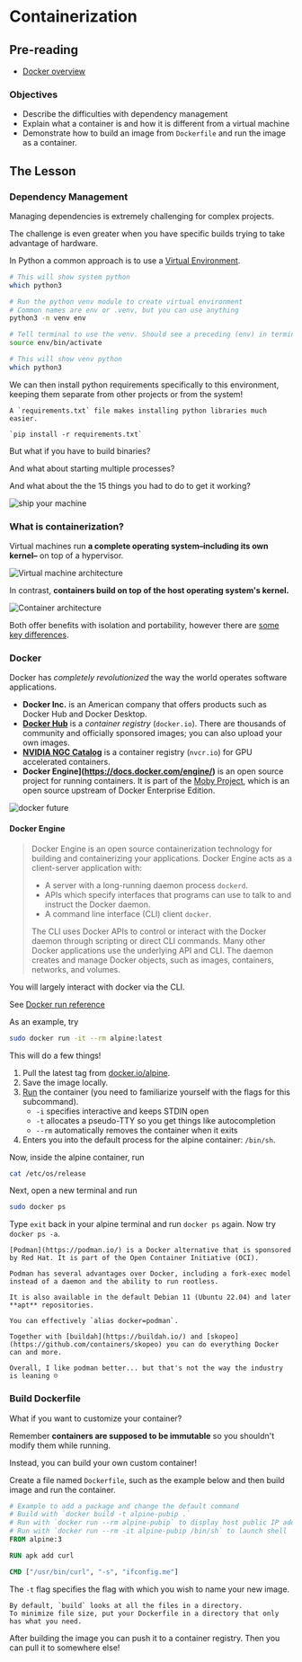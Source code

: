 # Containerization

## Pre-reading

- [Docker overview](https://docs.docker.com/get-started/overview/)

### Objectives

- Describe the difficulties with dependency management
- Explain what a container is and how it is different from a virtual machine
- Demonstrate how to build an image from `Dockerfile` and run the image as a container.

## The Lesson

### Dependency Management

Managing dependencies is extremely challenging for complex projects.

The challenge is even greater when you have specific builds
trying to take advantage of hardware.

In Python a common approach is to use a [Virtual Environment](https://docs.python.org/3/library/venv.html).

```bash
# This will show system python
which python3

# Run the python venv module to create virtual environment
# Common names are env or .venv, but you can use anything
python3 -m venv env

# Tell terminal to use the venv. Should see a preceding (env) in terminal.
source env/bin/activate

# This will show venv python
which python3
```

We can then install python requirements specifically to this environment,
keeping them separate from other projects or from the system!

```{tip}
A `requirements.txt` file makes installing python libraries much easier.

`pip install -r requirements.txt`
```

But what if you have to build binaries?

And what about starting multiple processes?

And what about the the 15 things you had to do to get it working?

![ship your machine](https://pbs.twimg.com/media/FPKqqiFX0AMRBu4?format=png)

### What is containerization?

Virtual machines run **a complete operating system–including its own kernel–** on top of a hypervisor.

![Virtual machine architecture](https://learn.microsoft.com/en-us/virtualization/windowscontainers/about/media/virtual-machine-diagram.svg)

In contrast, **containers build on top of the host operating system's kernel.**

![Container architecture](https://learn.microsoft.com/en-us/virtualization/windowscontainers/about/media/container-diagram.svg)

Both offer benefits with isolation and portability, however there are [some key differences](https://learn.microsoft.com/en-us/virtualization/windowscontainers/about/containers-vs-vm#containers-vs-virtual-machines-1).

### Docker

Docker has *completely revolutionized* the way the world operates software applications.

- **Docker Inc.** is an American company that offers products such as Docker Hub and Docker Desktop.
- **[Docker Hub](https://hub.docker.com/)** is a *container registry* (`docker.io`). There are thousands of community and officially sponsored images; you can also upload your own images.
- **[NVIDIA NGC Catalog](https://catalog.ngc.nvidia.com)** is a container registry (`nvcr.io`) for GPU accelerated containers.
- **Docker Engine](https://docs.docker.com/engine/)** is an open source project for running containers. It is part of the [Moby Project](https://github.com/moby/moby), which is an open source upstream of Docker Enterprise Edition.

![docker future](https://thinkr.fr/wp-content/uploads/2019/07/back-to-the-future-docker.jpg)

#### Docker Engine

> Docker Engine is an open source containerization technology for building and containerizing your applications. Docker Engine acts as a client-server application with:
>
> - A server with a long-running daemon process `dockerd`.
> - APIs which specify interfaces that programs can use to talk to and instruct the Docker daemon.
> - A command line interface (CLI) client `docker`.
>
> The CLI uses Docker APIs to control or interact with the Docker daemon through scripting or direct CLI commands. Many other Docker applications use the underlying API and CLI. The daemon creates and manage Docker objects, such as images, containers, networks, and volumes.

You will largely interact with docker via the CLI.

See [Docker run reference](https://docs.docker.com/engine/reference/run/)

As an example, try

```bash
sudo docker run -it --rm alpine:latest
```

This will do a few things!

1. Pull the latest tag from [docker.io/alpine](https://hub.docker.com/_/alpine).
2. Save the image locally.
3. [Run](https://docs.docker.com/engine/reference/commandline/run/) the container (you need to familiarize yourself with the flags for this subcommand).
    - `-i` specifies interactive and keeps STDIN open
    - `-t` allocates a pseudo-TTY so you get things like autocompletion
    - `--rm` automatically removes the container when it exits
4. Enters you into the default process for the alpine container: `/bin/sh`.

Now, inside the alpine container, run

```bash
cat /etc/os/release
```

Next, open a new terminal and run

```bash
sudo docker ps
```

Type `exit` back in your alpine terminal and run `docker ps` again.
Now try `docker ps -a`.

```{note}
[Podman](https://podman.io/) is a Docker alternative that is sponsored by Red Hat. It is part of the Open Container Initiative (OCI).

Podman has several advantages over Docker, including a fork-exec model
instead of a daemon and the ability to run rootless.

It is also available in the default Debian 11 (Ubuntu 22.04) and later **apt** repositories.

You can effectively `alias docker=podman`.

Together with [buildah](https://buildah.io/) and [skopeo](https://github.com/containers/skopeo) you can do everything Docker can and more.

Overall, I like podman better... but that's not the way the industry is leaning ☹️
```

### Build Dockerfile

What if you want to customize your container?

Remember **containers are supposed to be immutable** so
you shouldn't modify them while running.

Instead, you can build your own custom container!

Create a file named `Dockerfile`, such as the example below
and then build image and run the container.

```dockerfile
# Example to add a package and change the default command
# Build with `docker build -t alpine-pubip .`
# Run with `docker run --rm alpine-pubip` to display host public IP address
# Run with `docker run --rm -it alpine-pubip /bin/sh` to launch shell
FROM alpine:3

RUN apk add curl

CMD ["/usr/bin/curl", "-s", "ifconfig.me"]

```

The `-t` flag specifies the flag with which you wish to name your new image.

```{tip}
By default, `build` looks at all the files in a directory.
To minimize file size, put your Dockerfile in a directory that only has what you need.
```

After building the image you can push it to a container registry.
Then you can pull it to somewhere else!
